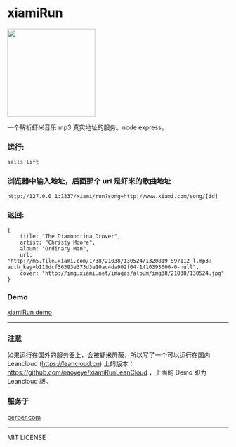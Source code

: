 # xiamiRun

<img src="http://ww1.sinaimg.cn/large/61b8bbf4jw1ek6de23vn4j20di0c0weu.jpg" width="200" height="200">

一个解析虾米音乐 mp3 真实地址的服务。node express。


### 运行:

```
sails lift
```

### 浏览器中输入地址，后面那个 url 是虾米的歌曲地址

```
http://127.0.0.1:1337/xiami/run?song=http://www.xiami.com/song/[id]
```

### 返回:


```
{
    title: "The Diamondtina Drover",
    artist: "Christy Moore",
    album: "Ordinary Man",
    url: "http://m5.file.xiami.com/1/38/21038/130524/1320819_597112_l.mp3?auth_key=b115dcf56393e373d3e10ac4da902f04-1410393600-0-null",
    cover: "http://img.xiami.net/images/album/img38/21038/130524.jpg"
}

```


### Demo

[xiamiRun demo](http://xiamirun.avosapps.com/run?song=http://www.xiami.com/song/1774205606)

----


### 注意

如果运行在国外的服务器上，会被虾米屏蔽，所以写了一个可以运行在国内 Leancloud (https://leancloud.cn) 上的版本： https://github.com/naoyeye/xiamiRunLeanCloud ，上面的 Demo 即为 Leancloud 版。

### 服务于
[perber.com](http://www.perber.com)

----
MIT LICENSE



